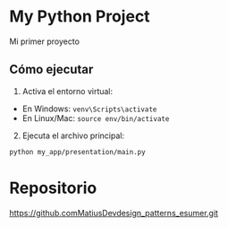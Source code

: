 # My Python Project

Mi primer proyecto

## Cómo ejecutar

1. Activa el entorno virtual:
  - En Windows: `venv\Scripts\activate`
  - En Linux/Mac: `source env/bin/activate`

2. Ejecuta el archivo principal:
  ```bash
  python my_app/presentation/main.py
```
# Repositorio
https://github.comMatiusDevdesign_patterns_esumer.git
